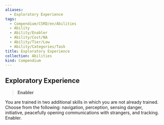```yaml
---
aliases:
  - Exploratory Experience
tags:
  - Compendium/CSRD/en/Abilities
  - Ability
  - Ability/Enabler
  - Ability/Cost/NA
  - Ability/Tier/Low
  - Ability/Categories/Task
title: Exploratory Experience
collection: Abilities
kind: Compendium
---
```

## Exploratory Experience  
>**Enabler**
  
You are trained in two additional skills in which you are not already trained. Choose from the following: navigation, perception, sensing danger, initiative, peacefully opening communications with strangers, and tracking. Enabler.